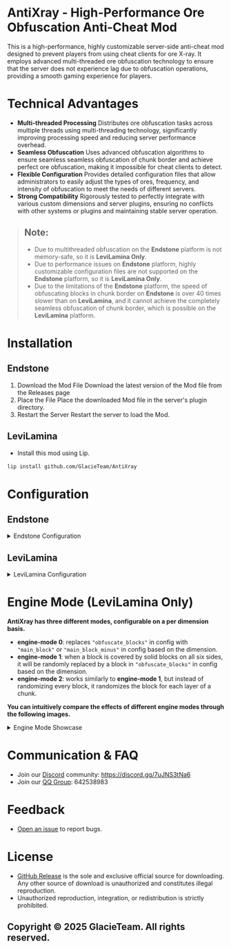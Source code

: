 # AntiXray - High-Performance Ore Obfuscation Anti-Cheat Mod
This is a high-performance, highly customizable server-side anti-cheat mod designed to prevent players from using cheat clients for ore X-ray. It employs advanced multi-threaded ore obfuscation technology to ensure that the server does not experience lag due to obfuscation operations, providing a smooth gaming experience for players.

# Technical Advantages
- **Multi-threaded Processing** Distributes ore obfuscation tasks across multiple threads using multi-threading technology, significantly improving processing speed and reducing server performance overhead.  
- **Seamless Obfuscation** Uses advanced obfuscation algorithms to ensure seamless seamless obfuscation of chunk border and achieve perfect ore obfuscation, making it impossible for cheat clients to detect.  
- **Flexible Configuration** Provides detailed configuration files that allow administrators to easily adjust the types of ores, frequency, and intensity of obfuscation to meet the needs of different servers.
- **Strong Compatibility** Rigorously tested to perfectly integrate with various custom dimensions and server plugins, ensuring no conflicts with other systems or plugins and maintaining stable server operation. 
> ## Note: 
> - Due to multithreaded obfuscation on the **Endstone** platform is not memory-safe, so it is **LeviLamina Only**.
> - Due to performance issues on **Endstone** platform, highly customizable configuration files are not supported on the **Endstone** platform, so it is **LeviLamina Only**.
> - Due to the limitations of the **Endstone** platform, the speed of obfuscating blocks in chunk border on **Endstone** is over 40 times slower than on **LeviLamina**, and it cannot achieve the completely seamless obfuscation of chunk border, which is possible on the **LeviLamina** platform.

# Installation
## Endstone
1. Download the Mod File Download the latest version of the Mod file from the Releases page
2. Place the File Place the downloaded Mod file in the server's plugin directory.
3. Restart the Server Restart the server to load the Mod.
## LeviLamina
- Install this mod using Lip.
```bash
lip install github.com/GlacieTeam/AntiXray
```

# Configuration
## Endstone
<details>
  <summary>Endstone Configuration</summary>

```json
{
    "obfuscate_border": false  // whether obfuscate chunck border, this will incur an additional performance overhead of 3-4 times.
}
```
</details>

## LeviLamina
<details>
  <summary>LeviLamina Configuration</summary>

```json
{
    "version": 0,  // config version, do NOT modify it 
    "max_threads": 4,  // The max number of threads used by the ore obfuscation engine, setting it to 0 means using the number of physical threads.
    "dimensions": {  // dimension config, you can also add custom dimensions
        "minecraft:nether": {
            "enable": true,    // enable obfuscation
            "engine_mode": 1,  // obfuscation engine mode, see engine mode for more details
            "max_height": 128,  // obfuscation max block y hight, must be a multiple of 16
            "update_radius": 2,  // update block radius, set it too large may cause performance issues.
            "obfuscate_blocks": [  // if you are using engine mode 0, these are blocks will hide, else are fake ores will send to clients.
                "minecraft:ancient_debris",
                "minecraft:nether_gold_ore",
                "minecraft:quartz_ore"
            ],
            "main_block": "minecraft:netherrack"  // optional. This will only be used in engine mode 0, will send ture ores as main block.
        },
        "minecraft:overworld": {
            "enable": true,
            "engine_mode": 2,
            "max_height": 256,
            "update_radius": 2,
            "obfuscate_blocks": [
                "minecraft:coal_ore",
                "minecraft:copper_ore",
                "minecraft:deepslate_coal_ore",
                "minecraft:deepslate_copper_ore",
                "minecraft:deepslate_diamond_ore",
                "minecraft:deepslate_emerald_ore",
                "minecraft:deepslate_gold_ore",
                "minecraft:deepslate_iron_ore",
                "minecraft:deepslate_lapis_ore",
                "minecraft:deepslate_redstone_ore",
                "minecraft:diamond_ore",
                "minecraft:emerald_ore",
                "minecraft:gold_ore",
                "minecraft:iron_ore",
                "minecraft:lapis_ore",
                "minecraft:raw_copper_block",
                "minecraft:raw_iron_block",
                "minecraft:redstone_ore"
            ],
            "main_block": "minecraft:stone",
            "main_block_minus": "minecraft:deepslate"   // optional. This will only be used in engine mode 0, will send ture ores as main block when block y is minus.
        }
        // You can also add custom dimensions here
    }
}
```
</details>

# Engine Mode (LeviLamina Only)
**AntiXray has three different modes, configurable on a per dimension basis.**
- **engine-mode 0**: replaces `"obfuscate_blocks"` in config with `"main_block"` or `"main_block_minus"` in config based on the dimension.
- **engine-mode 1**: when a block is covered by solid blocks on all six sides, it will be randomly replaced by a block in `"obfuscate_blocks"` in config based on the dimension. 
- **engine-mode 2**: works similarly to **engine-mode 1**, but instead of randomizing every block, it randomizes the block for each layer of a chunk.

**You can intuitively compare the effects of different engine modes through the following images.**
<details>
  <summary>Engine Mode Showcase</summary>

### No AntiXray
![none](./pictures/none.jpg)
### Engine Mode 0
![engine-mode-0](./pictures/engine-mode-0.jpg)
### Engine Mode 1
![engine-mode-1](./pictures/engine-mode-1.jpg)
### Engine Mode 2
![engine-mode-2](./pictures/engine-mode-2.jpg)
</details>

# Communication & FAQ
- Join our [Discord](https://discord.gg/7uJNS3tNa6) community: https://discord.gg/7uJNS3tNa6
- Join our [QQ Group](https://qm.qq.com/q/1yn1ZHEoyY): 642538983

# Feedback
- [Open an issue](https://github.com/GlacieTeam/AntiXray/issues) to report bugs.

# License
- [GitHub Release](https://github.com/GlacieTeam/AntiXray/releases) is the sole and exclusive official source for downloading. Any other source of download is unauthorized and constitutes illegal reproduction. 
- Unauthorized reproduction, integration, or redistribution is strictly prohibited.

## Copyright © 2025 GlacieTeam. All rights reserved.
